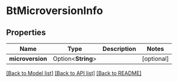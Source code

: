 # BtMicroversionInfo

## Properties

Name | Type | Description | Notes
------------ | ------------- | ------------- | -------------
**microversion** | Option<**String**> |  | [optional]

[[Back to Model list]](../README.md#documentation-for-models) [[Back to API list]](../README.md#documentation-for-api-endpoints) [[Back to README]](../README.md)



